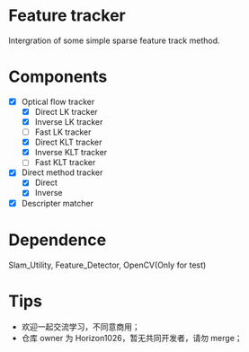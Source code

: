 # Feature tracker
Intergration of some simple sparse feature track method.

# Components
- [x] Optical flow tracker
  - [x] Direct LK tracker
  - [x] Inverse LK tracker
  - [ ] Fast LK tracker
  - [x] Direct KLT tracker
  - [x] Inverse KLT tracker
  - [ ] Fast KLT tracker
- [x] Direct method tracker
  - [x] Direct
  - [x] Inverse
- [x] Descripter matcher

# Dependence
Slam_Utility, Feature_Detector, OpenCV(Only for test)

# Tips
- 欢迎一起交流学习，不同意商用；
- 仓库 owner 为 Horizon1026，暂无共同开发者，请勿 merge；
